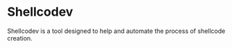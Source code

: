 # Shellcodev
Shellcodev is a tool designed to help and automate the process of shellcode creation. 
